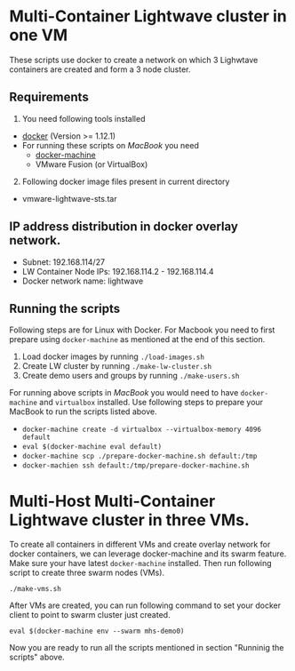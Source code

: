 # Multi-Container Lightwave cluster in one VM
These scripts use docker to create a network on which 3 Lighwtave containers
are created and form a 3 node cluster.

## Requirements
1. You need following tools installed
  * [docker](https://docs.docker.com/engine/installation/) (Version >= 1.12.1)
  * For running these scripts on *MacBook* you need
    * [docker-machine](https://docs.docker.com/machine/install-machine/)
    * VMware Fusion (or VirtualBox)

2. Following docker image files present in current directory
  * vmware-lightwave-sts.tar

## IP address distribution in docker overlay network.

* Subnet: 192.168.114/27
* LW Container Node IPs: 192.168.114.2 - 192.168.114.4
* Docker network name: lightwave

## Running the scripts
Following steps are for Linux with Docker. For Macbook you need to first prepare using `docker-machine` as mentioned at the end of this section.

1. Load docker images by running `./load-images.sh`
2. Create LW cluster by running `./make-lw-cluster.sh`
5. Create demo users and groups by running `./make-users.sh`

For running above scripts in *MacBook* you would need to have `docker-machine` and `virtualbox` installed.
Use following steps to prepare your MacBook to run the scripts listed above.
* `docker-machine create -d virtualbox --virtualbox-memory 4096 default`
* `eval $(docker-machine eval default)`
* `docker-machine scp ./prepare-docker-machine.sh default:/tmp`
* `docker-machien ssh default:/tmp/prepare-docker-machine.sh`

# Multi-Host Multi-Container Lightwave cluster in three VMs.
To create all containers in different VMs and create overlay network for docker containers,
we can leverage docker-machine and its swarm feature.
Make sure your have latest `docker-machine` installed. Then run following script to create three
swarm nodes (VMs).
```
./make-vms.sh
```
After VMs are created, you can run following command to set your docker client to point to swarm cluster
just created.
```
eval $(docker-machine env --swarm mhs-demo0)
```
Now you are ready to run all the scripts mentioned in section "Runninig the scripts" above.

